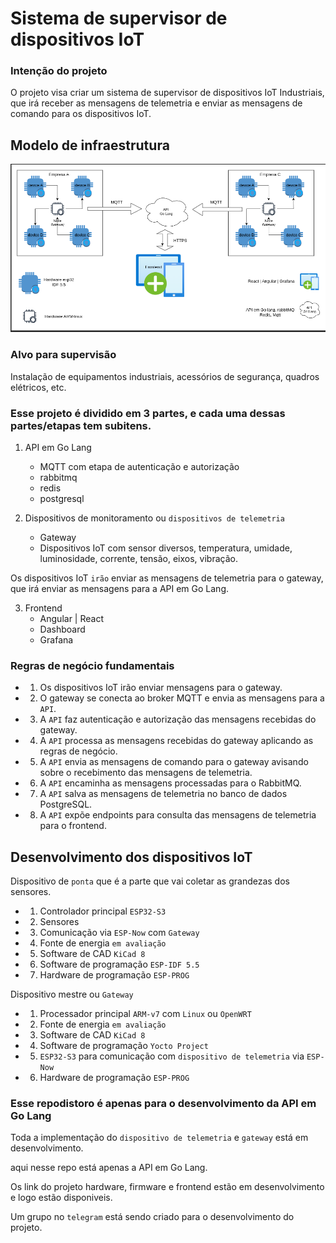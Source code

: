# Sistema de supervisor de dispositivos IoT

### Intenção do projeto

O projeto visa criar um sistema de supervisor de dispositivos IoT Industriais, que irá receber as mensagens de telemetria e enviar as mensagens de comando para os dispositivos IoT.


## Modelo de infraestrutura
![Dispositivo de telemetria](doc/sistema.png)


### Alvo para supervisão

Instalação de equipamentos industriais, acessórios de segurança, quadros elétricos, etc.


### Esse projeto é dividido em 3 partes, e cada uma dessas partes/etapas tem subitens.


1. API em Go Lang
   - MQTT com etapa de autenticação e autorização
   - rabbitmq
   - redis
   - postgresql

2. Dispositivos de monitoramento ou `dispositivos de telemetria`
   - Gateway
   - Dispositivos IoT com sensor diversos, temperatura, umidade, luminosidade, corrente, tensão, eixos, vibração.

Os dispositivos IoT `irão` enviar as mensagens de telemetria para o gateway, que irá enviar as mensagens para a API em Go Lang.

3. Frontend
   - Angular | React
   - Dashboard
   - Grafana


### Regras de negócio fundamentais

- 1. Os dispositivos IoT irão enviar mensagens para o gateway.
- 2. O gateway se conecta ao broker MQTT e envia as mensagens para a `API`.
- 3. A `API` faz autenticação e autorização das mensagens recebidas do gateway.
- 4. A `API` processa as mensagens recebidas do gateway aplicando as regras de negócio.
- 5. A `API` envia as mensagens de comando para o gateway avisando sobre o recebimento das mensagens de telemetria.
- 6. A `API` encaminha as mensagens processadas para o RabbitMQ.
- 7. A `API` salva as mensagens de telemetria no banco de dados PostgreSQL.
- 8. A `API` expõe endpoints para consulta das mensagens de telemetria para o frontend.



## Desenvolvimento dos dispositivos IoT

Dispositivo de `ponta` que é a parte que vai coletar as grandezas dos sensores.

- 1. Controlador principal `ESP32-S3`
- 2. Sensores
- 3. Comunicação via `ESP-Now` com `Gateway`
- 4. Fonte de energia `em avaliação`
- 5. Software de CAD `KiCad 8`
- 6. Software de programação `ESP-IDF 5.5`
- 7. Hardware de programação `ESP-PROG`

Dispositivo mestre ou `Gateway`

- 1. Processador principal `ARM-v7` com `Linux` ou `OpenWRT`
- 2. Fonte de energia `em avaliação`
- 3. Software de CAD `KiCad 8`
- 4. Software de programação `Yocto Project`
- 5. `ESP32-S3` para comunicação com `dispositivo de telemetria` via `ESP-Now`
- 6. Hardware de programação `ESP-PROG`



### Esse repodistoro é apenas para o desenvolvimento da API em Go Lang

Toda a implementação do `dispositivo de telemetria` e `gateway` está em desenvolvimento.

aqui nesse repo está apenas a API em Go Lang.

Os link do projeto hardware, firmware e frontend estão em desenvolvimento e logo estão disponiveis.

Um grupo no `telegram` está sendo criado para o desenvolvimento do projeto.